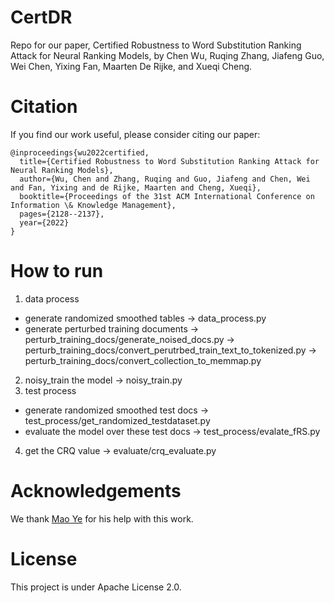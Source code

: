 # CertDR

Repo for our paper, Certified Robustness to Word Substitution Ranking Attack for Neural Ranking Models, by Chen Wu, Ruqing Zhang, Jiafeng Guo, Wei Chen, Yixing Fan, Maarten De Rijke, and Xueqi Cheng.
# Citation
If you find our work useful, please consider citing our paper:
```
@inproceedings{wu2022certified,
  title={Certified Robustness to Word Substitution Ranking Attack for Neural Ranking Models},
  author={Wu, Chen and Zhang, Ruqing and Guo, Jiafeng and Chen, Wei and Fan, Yixing and de Rijke, Maarten and Cheng, Xueqi},
  booktitle={Proceedings of the 31st ACM International Conference on Information \& Knowledge Management},
  pages={2128--2137},
  year={2022}
}
```
# How to run

1. data process
 - generate randomized smoothed tables ->  data_process.py
 - generate perturbed training documents -> perturb_training_docs/generate_noised_docs.py -> perturb_training_docs/convert_perutrbed_train_text_to_tokenized.py -> perturb_training_docs/convert_collection_to_memmap.py
2. noisy_train the model  ->  noisy_train.py
3. test process
 - generate randomized smoothed test docs ->  test_process/get_randomized_testdataset.py
 - evaluate the model over these test docs -> test_process/evalate_fRS.py
4. get the CRQ value -> evaluate/crq_evaluate.py

# Acknowledgements
We thank [Mao Ye](https://lushleaf.github.io/) for his help with this work.
# License
This project is under Apache License 2.0.
